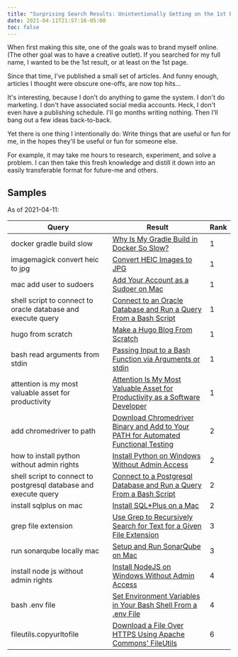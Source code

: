 ```yaml
---
title: "Surprising Search Results: Unintentionally Getting on the 1st Page of Google"
date: 2021-04-11T21:57:16-05:00
toc: false
---
```


When first making this site, one of the goals was to brand myself online. (The other goal was to have a creative outlet). If you searched for my full name, I wanted to be the 1st result, or at least on the 1st page.

Since that time, I've published a small set of articles. And funny enough, articles I thought were obscure one-offs, are now top hits...

<!--more-->

It's interesting, because I don't do anything to game the system. I don't do marketing. I don't have associated social media accounts. Heck, I don't even have a publishing schedule. I'll go months writing nothing. Then I'll bang out a few ideas back-to-back.

Yet there is one thing I intentionally do: Write things that are useful or fun for me, in the hopes they'll be useful or fun for someone else.

For example, it may take me hours to research, experiment, and solve a problem. I can then take this fresh knowledge and distill it down into an easily transferable format for future-me and others.

## Samples

As of 2021-04-11:

<table class="table">
<thead>

<tr>
<th>Query</th>
<th>Result</th>
<th>Rank</th>
</tr>

</thead>
<tbody>

<tr>
<td>docker gradle build slow</td>
<td><a href="/why-is-my-gradle-build-in-docker-so-slow/">Why Is My Gradle Build in Docker So Slow?</a></td>
<td>1</td>
</tr>

<tr>
<td>imagemagick convert heic to jpg</td>
<td><a href="/convert-heic-images-to-jpg/">Convert HEIC Images to JPG</a></td>
<td>1</td>
</tr>

<tr>
<td>mac add user to sudoers</td>
<td><a href="/add-your-account-as-a-sudoer-on-mac/">Add Your Account as a Sudoer on Mac</a></td>
<td>1</td>
</tr>

<tr>
<td>shell script to connect to oracle database and execute query</td>
<td><a href="/connect-to-an-oracle-database-and-run-a-query-from-a-bash-script/">Connect to an Oracle Database and Run a Query From a Bash Script</a></td>
<td>1</td>
</tr>

<tr>
<td>hugo from scratch</td>
<td><a href="/make-a-hugo-blog-from-scratch/">Make a Hugo Blog From Scratch</a></td>
<td>1</td>
</tr>

<tr>
<td>bash read arguments from stdin</td>
<td><a href="/passing-input-to-a-bash-function-via-arguments-or-stdin/">Passing Input to a Bash Function via Arguments or stdin</a></td>
<td>1</td>
</tr>

<tr>
<td>attention is my most valuable asset for productivity</td>
<td><a href="/attention-is-my-most-valuable-asset-for-productivity-as-a-software-developer/">Attention Is My Most Valuable Asset for Productivity as a Software Developer</a></td>
<td>1</td>
</tr>

<tr>
<td>add chromedriver to path</td>
<td><a href="/download-chromedriver-binary-and-add-to-your-path-for-automated-functional-testing/">Download Chromedriver Binary and Add to Your PATH for Automated Functional Testing</a></td>
<td>2</td>
</tr>

<tr>
<td>how to install python without admin rights</td>
<td><a href="/install-python-on-windows-without-admin-access/">Install Python on Windows Without Admin Access</a></td>
<td>2</td>
</tr>

<tr>
<td>shell script to connect to postgresql database and execute query</td>
<td><a href="/connect-to-a-postgresql-database-and-run-a-query-from-a-bash-script/">Connect to a Postgresql Database and Run a Query From a Bash Script</a></td>
<td>2</td>
</tr>

<tr>
<td>install sqlplus on mac</td>
<td><a href="/install-sqlplus-on-a-mac/">Install SQL*Plus on a Mac</a></td>
<td>2</td>
</tr>

<tr>
<td>grep file extension</td>
<td><a href="/use-grep-to-recursively-search-for-text-for-a-given-file-extension/">Use Grep to Recursively Search for Text for a Given File Extension</a></td>
<td>3</td>
</tr>

<tr>
<td>run sonarqube locally mac</td>
<td><a href="/setup-and-run-sonarqube-on-mac/">Setup and Run SonarQube on Mac</a></td>
<td>3</td>
</tr>

<tr>
<td>install node js without admin rights</td>
<td><a href="/install-nodejs-on-windows-without-admin-access/">Install NodeJS on Windows Without Admin Access</a></td>
<td>4</td>
</tr>

<tr>
<td>bash .env file</td>
<td><a href="/set-environment-variables-in-your-bash-shell-from-a-env-file/">Set Environment Variables in Your Bash Shell From a .env File</a></td>
<td>4</td>
</tr>

<tr>
<td>fileutils.copyurltofile</td>
<td><a href="/download-a-file-over-https-using-apache-commons-fileutils-copyurltofile/">Download a File Over HTTPS Using Apache Commons' FileUtils</a></td>
<td>6</td>
</tr>

</tbody>
</table>
